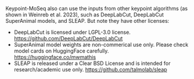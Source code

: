 Keypoint-MoSeq also can use the inputs from other keypoint algorithms (as shown in Weinreb et al. 2023),
such as DeepLabCut, DeepLabCut SuperAnimal models, and SLEAP. But note they have other licenses:

- DeepLabCut is licensed under LGPL-3.0 license. https://github.com/DeepLabCut/DeepLabCut 
- SuperAnimal model weights are non-commerical use only. Please check model cards on HuggingFace carefully. https://huggingface.co/mwmathis
- SLEAP is released under a Clear BSD License and is intended for research/academic use only. https://github.com/talmolab/sleap 
